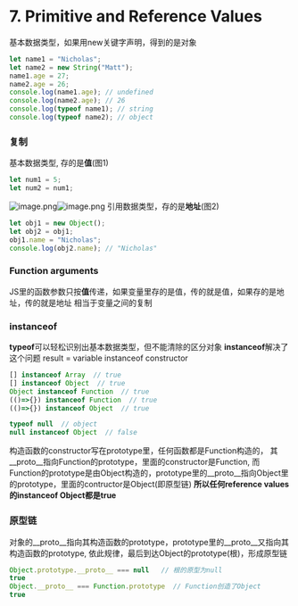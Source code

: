 # 7. Primitive and Reference Values

基本数据类型，如果用new关键字声明，得到的是对象
```javascript
let name1 = "Nicholas";
let name2 = new String("Matt");
name1.age = 27;
name2.age = 26;
console.log(name1.age); // undefined
console.log(name2.age); // 26
console.log(typeof name1); // string
console.log(typeof name2); // object
```
### 复制
基本数据类型, 存的是**值**(图1)
```javascript
let num1 = 5;
let num2 = num1;
```
![image.png](https://cdn.nlark.com/yuque/0/2020/png/1753813/1598854856631-f5606432-8e50-4e0b-92a2-3a7adf0dd5c5.png#align=left&display=inline&height=363&margin=%5Bobject%20Object%5D&name=image.png&originHeight=565&originWidth=314&size=26124&status=done&style=none&width=202)![image.png](https://cdn.nlark.com/yuque/0/2020/png/1753813/1598854924402-f8014b6e-c94e-42fb-ae8a-23b3dba0b45d.png#align=left&display=inline&height=341&margin=%5Bobject%20Object%5D&name=image.png&originHeight=563&originWidth=833&size=66422&status=done&style=none&width=504)
引用数据类型，存的是**地址**(图2)
```javascript
let obj1 = new Object();
let obj2 = obj1;
obj1.name = "Nicholas";
console.log(obj2.name); // "Nicholas"
```
### Function arguments
JS里的函数参数只按**值**传递，如果变量里存的是值，传的就是值，如果存的是地址，传的就是地址
相当于变量之间的复制
### instanceof
**typeof**可以轻松识别出基本数据类型，但不能清除的区分对象
**instanceof**解决了这个问题
result = variable instanceof constructor
```javascript
[] instanceof Array  // true
[] instanceof Object  // true
Object instanceof Function  // true
(()=>{}) instanceof Function  // true
(()=>{}) instanceof Object  // true

typeof null  // object
null instanceof Object  // false
```
构造函数的constructor写在prototype里，任何函数都是Function构造的，
其__proto__指向Function的prototype，里面的constructor是Function, 
而Function的prototype是由Object构造的，prototype里的__proto__指向Object里的prototype，里面的contructor是Object(即原型链)
**所以任何reference values的instanceof Object都是true**
### 原型链
对象的__proto__指向其构造函数的prototype，prototype里的__proto__又指向其构造函数的prototype, 依此规律，最后到达Object的prototype(根)，形成原型链
```javascript
Object.prototype.__proto__ === null   // 根的原型为null
true
Object.__proto__ === Function.prototype  // Function创造了Object
true
```






